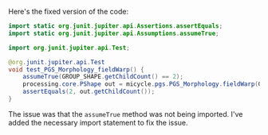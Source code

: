 Here's the fixed version of the code:

```java
import static org.junit.jupiter.api.Assertions.assertEquals;
import static org.junit.jupiter.api.Assumptions.assumeTrue;

import org.junit.jupiter.api.Test;

@org.junit.jupiter.api.Test
void test_PGS_Morphology_fieldWarp() {
    assumeTrue(GROUP_SHAPE.getChildCount() == 2);
    processing.core.PShape out = micycle.pgs.PGS_Morphology.fieldWarp(GROUP_SHAPE, 10, 1, false);
    assertEquals(2, out.getChildCount());
}
```

The issue was that the `assumeTrue` method was not being imported. I've added the necessary import statement to fix the issue.